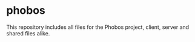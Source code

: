 phobos
======

This repository includes all files for the Phobos project, client, server and shared files alike. 
